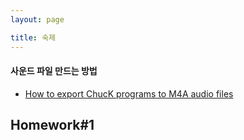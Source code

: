 ```yaml
---
layout: page

title: 숙제
---
```


#### 사운드 파일 만드는 방법

-	[How to export ChucK programs to M4A audio files](https://drive.google.com/file/d/10iSfsImAsepDx5R_78rQ4kKglKhZgYk8/view?usp=sharing)

Homework#1
----------
